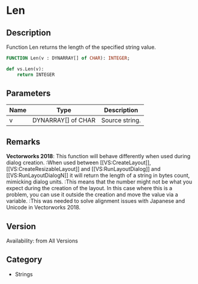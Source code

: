 # Len

## Description
Function Len returns the length of the specified string value.

```pascal
FUNCTION Len(v : DYNARRAY[] of CHAR): INTEGER;
```

```python
def vs.Len(v):
    return INTEGER
```

## Parameters
|Name|Type|Description|
|---|---|---|
|v|DYNARRAY[] of CHAR|Source string.|

## Remarks
<b>Vectorworks 2018</b>: This function will behave differently when used during dialog creation. 
:When used between [[VS:CreateLayout]], [[VS:CreateResizableLayout]] and [[VS:RunLayoutDialog]] and [[VS:RunLayoutDialogN]] it will return the length of a string in bytes count, mimicking dialog units.
:This means that the number might not be what you expect during the creation of the layout. In this case where this is a problem, you can use it outside the creation and move the value via a variable.
:This was needed to solve alignment issues with Japanese and Unicode in Vectorworks 2018.

## Version
Availability: from All Versions

## Category
* Strings

